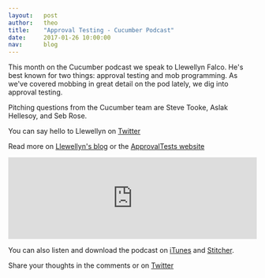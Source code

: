 ```yaml
---
layout:   post
author:   theo
title:    "Approval Testing - Cucumber Podcast"
date:     2017-01-26 10:00:00
nav:      blog
---
```


This month on the Cucumber podcast we speak to Llewellyn Falco. He's best known for two things: approval testing and mob programming. As we've covered mobbing in great detail on the pod lately, we dig into approval testing. 

Pitching questions from the Cucumber team are Steve Tooke, Aslak Hellesoy, and Seb Rose. 

You can say hello to Llewellyn on [Twitter](https://twitter.com/LlewellynFalco)

Read more on [Llewellyn's blog](http://llewellynfalco.blogspot.de/) or the [ApprovalTests website](http://approvaltests.com/)

<iframe width="100%" height="166" scrolling="no" frameborder="no" src="https://w.soundcloud.com/player/?url=https%3A//api.soundcloud.com/tracks/304607925&amp;color=ff5500&amp;auto_play=false&amp;hide_related=false&amp;show_comments=true&amp;show_user=true&amp;show_reposts=false"></iframe>

You can also listen and download the podcast on [iTunes](https://itunes.apple.com/gb/podcast/cucumber-podcast-rss/id1078896635) and [Stitcher](http://www.stitcher.com/s?fid=81999&refid=stpr). 

Share your thoughts in the comments or on [Twitter](https://twitter.com/cucumberbdd)
